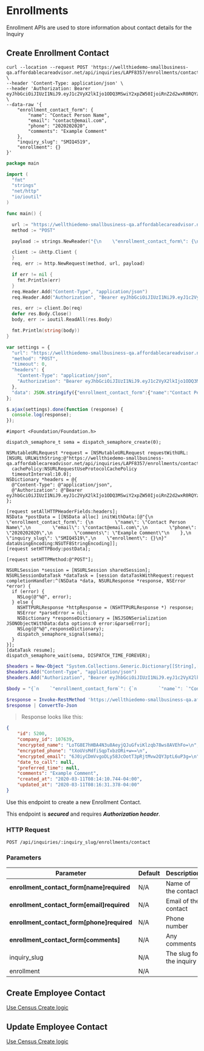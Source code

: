 # Enrollments

Enrollment APIs are used to store information about contact details for the Inquiry

## Create Enrollment Contact

```shell
curl --location --request POST 'https://wellthiedemo-smallbusiness-qa.affordablecareadvisor.net/api/inquiries/LAPF8357/enrollments/contact' \
--header 'Content-Type: application/json' \
--header 'Authorization: Bearer eyJhbGciOiJIUzI1NiJ9.eyJ1c2VyX2lkIjo1ODQ3MSwiY2xpZW50IjoiRnZ2d2wxR0RQYzBranVBUEpWVjhpZyIsImlwX2FkZHJlc3MiOiIxMjcuMC4wLjEiLCJzZXNzaW9uX2lkIjoiZGNmOTk4MmQxMjQxNDdiMmVhYzA3YmNlNjg0NzY2YzAiLCJleHAiOjE1ODQ2MjA0MjF9.fviApfd2KXRYfMJHHpjW5EKJ9dBNEHROrEnwtOnG6TM' \
--data-raw '{
    "enrollment_contact_form": {
        "name": "Contact Person Name",
        "email": "contact@email.com",
        "phone": "2020202020",
        "comments": "Example Comment"
    },
    "inquiry_slug": "SMIQ4519",
    "enrollment": {}
}'
```

```go
package main

import (
  "fmt"
  "strings"
  "net/http"
  "io/ioutil"
)

func main() {

  url := "https://wellthiedemo-smallbusiness-qa.affordablecareadvisor.net/api/inquiries/LAPF8357/enrollments/contact"
  method := "POST"

  payload := strings.NewReader("{\n    \"enrollment_contact_form\": {\n        \"name\": \"Contact Person Name\",\n        \"email\": \"contact@email.com\",\n        \"phone\": \"2020202020\",\n        \"comments\": \"Example Comment\"\n    },\n    \"inquiry_slug\": \"SMIQ4519\",\n    \"enrollment\": {}\n}")

  client := &http.Client {
  }
  req, err := http.NewRequest(method, url, payload)

  if err != nil {
    fmt.Println(err)
  }
  req.Header.Add("Content-Type", "application/json")
  req.Header.Add("Authorization", "Bearer eyJhbGciOiJIUzI1NiJ9.eyJ1c2VyX2lkIjo1ODQ3MSwiY2xpZW50IjoiRnZ2d2wxR0RQYzBranVBUEpWVjhpZyIsImlwX2FkZHJlc3MiOiIxMjcuMC4wLjEiLCJzZXNzaW9uX2lkIjoiZGNmOTk4MmQxMjQxNDdiMmVhYzA3YmNlNjg0NzY2YzAiLCJleHAiOjE1ODQ2MjA0MjF9.fviApfd2KXRYfMJHHpjW5EKJ9dBNEHROrEnwtOnG6TM")

  res, err := client.Do(req)
  defer res.Body.Close()
  body, err := ioutil.ReadAll(res.Body)

  fmt.Println(string(body))
}
```

```javascript
var settings = {
  "url": "https://wellthiedemo-smallbusiness-qa.affordablecareadvisor.net/api/inquiries/LAPF8357/enrollments/contact",
  "method": "POST",
  "timeout": 0,
  "headers": {
    "Content-Type": "application/json",
    "Authorization": "Bearer eyJhbGciOiJIUzI1NiJ9.eyJ1c2VyX2lkIjo1ODQ3MSwiY2xpZW50IjoiRnZ2d2wxR0RQYzBranVBUEpWVjhpZyIsImlwX2FkZHJlc3MiOiIxMjcuMC4wLjEiLCJzZXNzaW9uX2lkIjoiZGNmOTk4MmQxMjQxNDdiMmVhYzA3YmNlNjg0NzY2YzAiLCJleHAiOjE1ODQ2MjA0MjF9.fviApfd2KXRYfMJHHpjW5EKJ9dBNEHROrEnwtOnG6TM"
  },
  "data": JSON.stringify({"enrollment_contact_form":{"name":"Contact Person Name","email":"contact@email.com","phone":"2020202020","comments":"Example Comment"},"inquiry_slug":"SMIQ4519","enrollment":{}}),
};

$.ajax(settings).done(function (response) {
  console.log(response);
});
```

```objective_c
#import <Foundation/Foundation.h>

dispatch_semaphore_t sema = dispatch_semaphore_create(0);

NSMutableURLRequest *request = [NSMutableURLRequest requestWithURL:[NSURL URLWithString:@"https://wellthiedemo-smallbusiness-qa.affordablecareadvisor.net/api/inquiries/LAPF8357/enrollments/contact"]
  cachePolicy:NSURLRequestUseProtocolCachePolicy
  timeoutInterval:10.0];
NSDictionary *headers = @{
  @"Content-Type": @"application/json",
  @"Authorization": @"Bearer eyJhbGciOiJIUzI1NiJ9.eyJ1c2VyX2lkIjo1ODQ3MSwiY2xpZW50IjoiRnZ2d2wxR0RQYzBranVBUEpWVjhpZyIsImlwX2FkZHJlc3MiOiIxMjcuMC4wLjEiLCJzZXNzaW9uX2lkIjoiZGNmOTk4MmQxMjQxNDdiMmVhYzA3YmNlNjg0NzY2YzAiLCJleHAiOjE1ODQ2MjA0MjF9.fviApfd2KXRYfMJHHpjW5EKJ9dBNEHROrEnwtOnG6TM"
};

[request setAllHTTPHeaderFields:headers];
NSData *postData = [[NSData alloc] initWithData:[@"{\n    \"enrollment_contact_form\": {\n        \"name\": \"Contact Person Name\",\n        \"email\": \"contact@email.com\",\n        \"phone\": \"2020202020\",\n        \"comments\": \"Example Comment\"\n    },\n    \"inquiry_slug\": \"SMIQ4519\",\n    \"enrollment\": {}\n}" dataUsingEncoding:NSUTF8StringEncoding]];
[request setHTTPBody:postData];

[request setHTTPMethod:@"POST"];

NSURLSession *session = [NSURLSession sharedSession];
NSURLSessionDataTask *dataTask = [session dataTaskWithRequest:request
completionHandler:^(NSData *data, NSURLResponse *response, NSError *error) {
  if (error) {
    NSLog(@"%@", error);
  } else {
    NSHTTPURLResponse *httpResponse = (NSHTTPURLResponse *) response;
    NSError *parseError = nil;
    NSDictionary *responseDictionary = [NSJSONSerialization JSONObjectWithData:data options:0 error:&parseError];
    NSLog(@"%@",responseDictionary);
    dispatch_semaphore_signal(sema);
  }
}];
[dataTask resume];
dispatch_semaphore_wait(sema, DISPATCH_TIME_FOREVER);
```

```powershell
$headers = New-Object "System.Collections.Generic.Dictionary[[String],[String]]"
$headers.Add("Content-Type", "application/json")
$headers.Add("Authorization", "Bearer eyJhbGciOiJIUzI1NiJ9.eyJ1c2VyX2lkIjo1ODQ3MSwiY2xpZW50IjoiRnZ2d2wxR0RQYzBranVBUEpWVjhpZyIsImlwX2FkZHJlc3MiOiIxMjcuMC4wLjEiLCJzZXNzaW9uX2lkIjoiZGNmOTk4MmQxMjQxNDdiMmVhYzA3YmNlNjg0NzY2YzAiLCJleHAiOjE1ODQ2MjA0MjF9.fviApfd2KXRYfMJHHpjW5EKJ9dBNEHROrEnwtOnG6TM")

$body = "{`n    `"enrollment_contact_form`": {`n        `"name`": `"Contact Person Name`",`n        `"email`": `"contact@email.com`",`n        `"phone`": `"2020202020`",`n        `"comments`": `"Example Comment`"`n    },`n    `"inquiry_slug`": `"SMIQ4519`",`n    `"enrollment`": {}`n}"

$response = Invoke-RestMethod 'https://wellthiedemo-smallbusiness-qa.affordablecareadvisor.net/api/inquiries/LAPF8357/enrollments/contact' -Method 'POST' -Headers $headers -Body $body
$response | ConvertTo-Json
```

> Response looks like this:

```json
{
    "id": 5200,
    "company_id": 107639,
    "encrypted_name": "LoTG8E7hHBA4N3u8AeyjQJuGfviKlzqb78ws8AVEhFo=\n",
    "encrypted_phone": "tXoUVsMdfiSqpTxbzORi+w==\n",
    "encrypted_email": "6J0iyCDmVvgoDLy58JcOotT3pRjtMvw2QY3ptL6uP3g=\n",
    "date_to_call": null,
    "preferred_time": null,
    "comments": "Example Comment",
    "created_at": "2020-03-11T08:14:10.744-04:00",
    "updated_at": "2020-03-11T08:16:31.378-04:00"
}
```

Use this endpoint to create a new Enrollment Contact.

<aside class="notice">
  This endpoint is <strong><i>secured</i></strong> and requires <strong><i>Authorization header</i></strong>. 
</aside>

### HTTP Request

`POST /api/inquiries/:inquiry_slug/enrollments/contact`

### Parameters

Parameter                                                                  | Default   | Description
-------------------------------------------------------------------------- | --------- | -------------------
<strong>enrollment_contact_form[name]</strong><strong>required</strong>    | N/A       | Name of the contact
<strong>enrollment_contact_form[email]</strong><strong>required</strong>   | N/A       | Email of the contact
<strong>enrollment_contact_form[phone]</strong><strong>required</strong>   | N/A       | Phone number
<strong>enrollment_contact_form[comments]</strong>                         | N/A       | Any comments
inquiry_slug                                                               | N/A       | The slug for the inquiry 
enrollment                                                                 | N/A       | 

## Create Employee Contact

<aside class="success">
  <a href="#create-census">Use Census Create logic</a>
</aside>

## Update Employee Contact

<aside class="success">
  <a href="#create-census">Use Census Create logic</a>
</aside>

